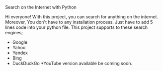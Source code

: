 Search on the Internet with Python

Hi everyone!
With this project, you can search for anything on the internet. Moreover, You don't have to any installation process. Just have to add 5 lines code into your python file. 
This project supports to these search engines;
- Google
- Yahoo
- Yandex
- Bing
- DuckDuckGo
*YouTube version available be coming soon.
